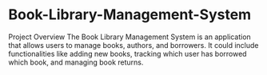 # Book-Library-Management-System
Project Overview The Book Library Management System is an application that allows users to manage books, authors, and borrowers. It could include functionalities like adding new books, tracking which user has borrowed which book, and managing book returns.
